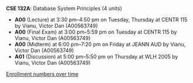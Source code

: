 **CSE 132A**: Database System Principles (4 units)

- **A00** (Lecture) at 3:30 pm–4:50 pm on Tuesday, Thursday at CENTR 115 by Vianu, Victor Dan (A00563749)
- **A00** (Final Exam) at 3:00 pm–5:59 pm on Tuesday at CENTR 115 by Vianu, Victor Dan (A00563749)
- **A00** (Midterm) at 6:00 pm–7:20 pm on Friday at JEANN AUD by Vianu, Victor Dan (A00563749)
- **A01** (Discussion) at 5:00 pm–5:50 pm on Thursday at WLH 2005 by Vianu, Victor Dan (A00563749)

[Enrollment numbers over time](./CSE132A.tsv)
